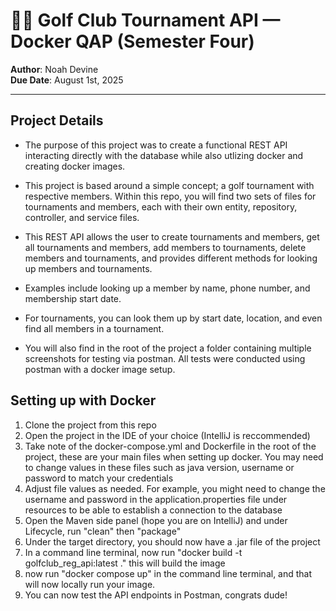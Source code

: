 
# 🏌️‍♂️ Golf Club Tournament API — Docker QAP (Semester Four)

**Author**: Noah Devine  
**Due Date**: August 1st, 2025

---

## Project Details
- The purpose of this project was to create a functional REST API interacting directly with the database while also utlizing docker and creating docker images.
  
- This project is based around a simple concept; a golf tournament with respective members. Within this repo, you will find two sets of files for tournaments and members, each with their own entity, repository, controller, and service files.

- This REST API allows the user to create tournaments and members, get all tournaments and members, add members to tournaments, delete members and tournaments, and provides different methods for looking up members and tournaments.

- Examples include looking up a member by name, phone number, and membership start date.

- For tournaments, you can look them up by start date, location, and even find all members in a tournament.

- You will also find in the root of the project a folder containing multiple screenshots for testing via postman. All tests were conducted using postman with a docker image setup.

## Setting up with Docker

1. Clone the project from this repo
2. Open the project in the IDE of your choice (IntelliJ is reccommended)
3. Take note of the docker-compose.yml and Dockerfile in the root of the project, these are your main files when setting up docker. You may need to change values in these files such as java version, username or password to match your credentials
4. Adjust file values as needed. For example, you might need to change the username and password in the application.properties file under resources to be able to establish a connection to the database
5. Open the Maven side panel (hope you are on IntelliJ) and under Lifecycle, run "clean" then "package"
6. Under the target directory, you should now have a .jar file of the project
7. In a command line terminal, now run "docker build -t golfclub_reg_api:latest ." this will build the image
8. now run "docker compose up" in the command line terminal, and that will now locally run your image.
9. You can now test the API endpoints in Postman, congrats dude!
  

